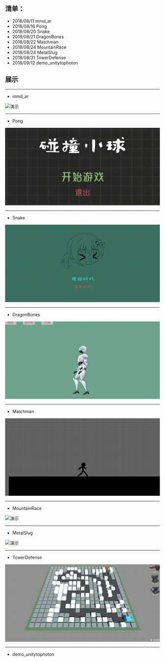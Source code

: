 ## 清单：
- 2018/08/11  mmd_ar
- 2018/08/16  Pong
- 2018/08/20  Snake
- 2018/08/21  DragonBones
- 2018/08/22  Matchman
- 2018/08/24  MountainRace
- 2018/08/24  MetalSlug
- 2018/08/31  TowerDefense
- 2018/09/12  demo_unitytophoton

## 展示
---
- mmd_ar

![演示](https://github.com//dejiangsong/UnityLearn/blob/master/src/mmd_ar.gif?raw=true)

---
- Pong

![演示](https://github.com//dejiangsong/UnityLearn/blob/master/src/pong.gif?raw=true)

---
- Snake

![演示](https://github.com//dejiangsong/UnityLearn/blob/master/src/snake.gif?raw=true)

---
- DragonBones

![演示](https://github.com//dejiangsong/UnityLearn/blob/master/src/dragonbones.gif?raw=true)

---
- Matchman

![演示](https://github.com//dejiangsong/UnityLearn/blob/master/src/matchman.gif?raw=true)

---
- MountainRace

![演示](https://github.com//dejiangsong/UnityLearn/blob/master/src/mountainrace.gif?raw=true)

---
- MetalSlug

![演示](https://github.com//dejiangsong/UnityLearn/blob/master/src/metalslug.gif?raw=true)

---
- TowerDefense

![演示](https://github.com//dejiangsong/UnityLearn/blob/master/src/towerdefense.gif?raw=true)

---
- demo_unitytophoton
